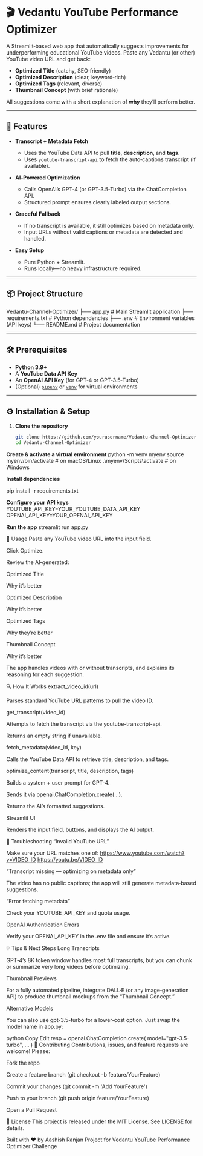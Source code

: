 # 🎬 Vedantu YouTube Performance Optimizer

A Streamlit‑based web app that automatically suggests improvements for underperforming educational YouTube videos. Paste any Vedantu (or other) YouTube video URL and get back:

- **Optimized Title** (catchy, SEO‑friendly)  
- **Optimized Description** (clear, keyword‑rich)  
- **Optimized Tags** (relevant, diverse)  
- **Thumbnail Concept** (with brief rationale)  

All suggestions come with a short explanation of **why** they’ll perform better.

---

## 🚀 Features

- **Transcript + Metadata Fetch**  
  - Uses the YouTube Data API to pull **title**, **description**, and **tags**.  
  - Uses `youtube-transcript-api` to fetch the auto‑captions transcript (if available).

- **AI‑Powered Optimization**  
  - Calls OpenAI’s GPT‑4 (or GPT‑3.5‑Turbo) via the ChatCompletion API.  
  - Structured prompt ensures clearly labeled output sections.

- **Graceful Fallback**  
  - If no transcript is available, it still optimizes based on metadata only.  
  - Input URLs without valid captions or metadata are detected and handled.

- **Easy Setup**  
  - Pure Python + Streamlit.  
  - Runs locally—no heavy infrastructure required.

---

## 📦 Project Structure
Vedantu-Channel-Optimizer/
├── app.py # Main Streamlit application
├── requirements.txt # Python dependencies
├── .env # Environment variables (API keys)
└── README.md # Project documentation



---

## 🛠 Prerequisites

- **Python 3.9+**  
- A **YouTube Data API Key**  
- An **OpenAI API Key** (for GPT‑4 or GPT‑3.5‑Turbo)  
- (Optional) [`pipenv`](https://pipenv.pypa.io/) or [`venv`](https://docs.python.org/3/library/venv.html) for virtual environments  

---

## ⚙️ Installation & Setup

1. **Clone the repository**

   ```bash
   git clone https://github.com/yourusername/Vedantu-Channel-Optimizer.git
   cd Vedantu-Channel-Optimizer

**Create & activate a virtual environment**
    python -m venv myenv
    source myenv/bin/activate      # on macOS/Linux
    .\myenv\Scripts\activate       # on Windows

**Install dependencies**

   pip install -r requirements.txt

**Configure your API keys**
   YOUTUBE_API_KEY=YOUR_YOUTUBE_DATA_API_KEY
   OPENAI_API_KEY=YOUR_OPENAI_API_KEY

**Run the app**
   streamlit run app.py


📖 Usage
Paste any YouTube video URL into the input field.

Click Optimize.

Review the AI‑generated:

Optimized Title

Why it’s better

Optimized Description

Why it’s better

Optimized Tags

Why they’re better

Thumbnail Concept

Why it’s better

The app handles videos with or without transcripts, and explains its reasoning for each suggestion.

🔍 How It Works
extract_video_id(url)

Parses standard YouTube URL patterns to pull the video ID.

get_transcript(video_id)

Attempts to fetch the transcript via the youtube-transcript-api.

Returns an empty string if unavailable.

fetch_metadata(video_id, key)

Calls the YouTube Data API to retrieve title, description, and tags.

optimize_content(transcript, title, description, tags)

Builds a system + user prompt for GPT‑4.

Sends it via openai.ChatCompletion.create(...).

Returns the AI’s formatted suggestions.

Streamlit UI

Renders the input field, buttons, and displays the AI output.

🔧 Troubleshooting
“Invalid YouTube URL”

Make sure your URL matches one of:
https://www.youtube.com/watch?v=VIDEO_ID
https://youtu.be/VIDEO_ID

“Transcript missing — optimizing on metadata only”

The video has no public captions; the app will still generate metadata‑based suggestions.

“Error fetching metadata”

Check your YOUTUBE_API_KEY and quota usage.

OpenAI Authentication Errors

Verify your OPENAI_API_KEY in the .env file and ensure it’s active.

💡 Tips & Next Steps
Long Transcripts

GPT‑4’s 8K token window handles most full transcripts, but you can chunk or summarize very long videos before optimizing.

Thumbnail Previews

For a fully automated pipeline, integrate DALL·E (or any image‑generation API) to produce thumbnail mockups from the “Thumbnail Concept.”

Alternative Models

You can also use gpt-3.5-turbo for a lower‑cost option. Just swap the model name in app.py:

python
Copy
Edit
resp = openai.ChatCompletion.create(
    model="gpt-3.5-turbo",
    …
)
🤝 Contributing
Contributions, issues, and feature requests are welcome! Please:

Fork the repo

Create a feature branch (git checkout -b feature/YourFeature)

Commit your changes (git commit -m 'Add YourFeature')

Push to your branch (git push origin feature/YourFeature)

Open a Pull Request

📜 License
This project is released under the MIT License. See LICENSE for details.

Built with ❤️ by Aashish Ranjan
Project for Vedantu YouTube Performance Optimizer Challenge













